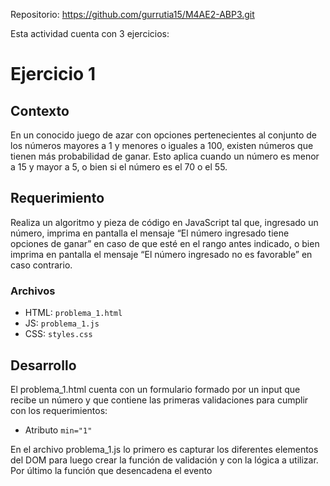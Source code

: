 Repositorio: https://github.com/gurrutia15/M4AE2-ABP3.git

Esta actividad cuenta con 3 ejercicios:

# Ejercicio 1
## Contexto
En un conocido juego de azar con opciones pertenecientes al conjunto de los números mayores a 1 y menores o iguales a 100, existen números que tienen más probabilidad de ganar. Esto aplica cuando un número es menor a 15 y mayor a 5, o bien si el número es el 70 o el 55.

## Requerimiento
Realiza un algoritmo y pieza de código en JavaScript tal que, ingresado un número, imprima en pantalla el mensaje “El número ingresado tiene opciones de ganar” en caso de que esté en el rango antes indicado, o bien imprima en pantalla el mensaje “El número ingresado no es favorable” en caso contrario.

### Archivos
- HTML: `problema_1.html`
- JS: `problema_1.js`
- CSS: `styles.css`

## Desarrollo
El problema_1.html cuenta con un formulario formado por un input que recibe un número y que contiene las primeras validaciones para cumplir con los requerimientos:

- Atributo `min="1"`

En el archivo problema_1.js lo primero es capturar los diferentes elementos del DOM para luego crear la función de validación y con la lógica a utilizar. Por último la función que desencadena el evento